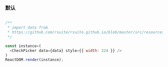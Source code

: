 ### 默认

<!--start-code-->
```js

/**
 * import data from
 * https://github.com/rsuite/rsuite.github.io/blob/master/src/resources/data/users.js
 */

const instance=(
  <CheckPicker data={data} style={{ width: 224 }} />
)
ReactDOM.render(instance);
```
<!--end-code-->